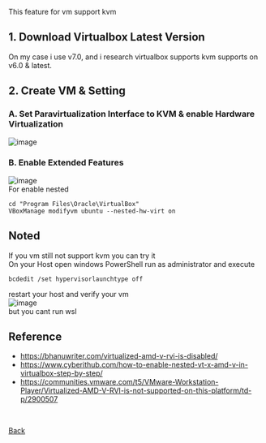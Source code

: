 This feature for vm support kvm

## 1. Download Virtualbox Latest Version
On my case i use v7.0, and i research virtualbox supports kvm supports on v6.0 & latest.

## 2. Create VM & Setting 
### A. Set Paravirtualization Interface to KVM & enable Hardware Virtualization
![image](https://user-images.githubusercontent.com/59303583/218284404-43cb1352-94e5-4228-83ff-a3c0971506bd.png)
<br>



### B. Enable Extended Features
![image](https://user-images.githubusercontent.com/59303583/218284412-95d16108-cf08-4ab7-9cdc-b792c84a412a.png)
<br>
For enable nested
```
cd "Program Files\Oracle\VirtualBox"
VBoxManage modifyvm ubuntu --nested-hw-virt on
```

## Noted
If you vm still not support kvm you can try it<br>
On your Host open windows PowerShell run as administrator and execute
```
bcdedit /set hypervisorlaunchtype off
```
restart your host and verify your vm<br>
![image](https://user-images.githubusercontent.com/59303583/218285169-841ec5e4-208d-4605-be29-c539120d0a0f.png)
<br>but you cant run wsl
  
## Reference<br>
- https://bhanuwriter.com/virtualized-amd-v-rvi-is-disabled/
- https://www.cyberithub.com/how-to-enable-nested-vt-x-amd-v-in-virtualbox-step-by-step/
- https://communities.vmware.com/t5/VMware-Workstation-Player/Virtualized-AMD-V-RVI-is-not-supported-on-this-platform/td-p/2900507

<br>


[Back](../)
